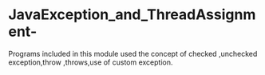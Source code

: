 # JavaException_and_ThreadAssignment-
Programs included in this module used the concept of checked ,unchecked exception,throw ,throws,use of custom exception.
